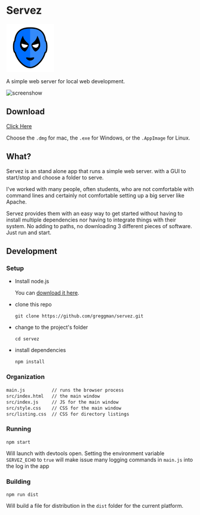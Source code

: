 # Servez

<img src="icon.png" width="128px" />

A simple web server for local web development.

![screenshow](servez.gif)

## Download

[Click Here](https://github.com/greggman/servez/releases/latest)

Choose the `.dmg` for mac, the `.exe` for Windows, or the `.AppImage` for Linux.

## What?

Servez is an stand alone app that runs a simple web server.
with a GUI to start/stop and choose a folder to serve.

I've worked with many people, often students, who are not
comfortable with command lines and certainly not comfortable
setting up a big server like Apache.

Servez provides them with an easy way to get started without
having to install multiple dependencies nor having to integrate
things with their system. No adding to paths, no downloading
3 different pieces of software. Just run and start.

## Development

### Setup

*   Install node.js

    You can [download it here](https://nodejs.org).

*   clone this repo

        git clone https://github.com/greggman/servez.git

*   change to the project's folder

        cd servez

*   install dependencies

        npm install

### Organization

    main.js          // runs the browser process
    src/index.html   // the main window
    src/index.js     // JS for the main window
    src/style.css    // CSS for the main window
    src/listing.css  // CSS for directory listings

### Running

    npm start

Will launch with devtools open. Setting the environment variable `SERVEZ_ECHO`
to `true` will make issue many logging commands in `main.js` into the log
in the app

### Building

    npm run dist

Will build a file for distribution in the `dist` folder for the current platform.

